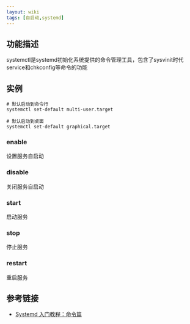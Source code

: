 ```yaml
---
layout: wiki
tags: [自启动,systemd]
---
```


## 功能描述

systemctl是systemd初始化系统提供的命令管理工具，包含了sysvinit时代service和chkconfig等命令的功能


## 实例

```shell
# 默认启动到命令行
systemctl set-default multi-user.target

# 默认启动到桌面
systemctl set-default graphical.target
```

### enable

设置服务自启动

### disable

关闭服务自启动

### start

启动服务

### stop

停止服务

### restart

重启服务

## 参考链接

* [Systemd 入门教程：命令篇](http://www.ruanyifeng.com/blog/2016/03/systemd-tutorial-commands.html)
